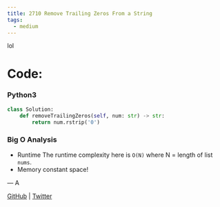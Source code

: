 ```yaml
---
title: 2710 Remove Trailing Zeros From a String
tags:
  - medium
---
```


lol

# Code:

### Python3

```python
class Solution:
    def removeTrailingZeros(self, num: str) -> str:
        return num.rstrip('0')
```

### Big O Analysis

- Runtime
  The runtime complexity here is `O(N)` where N = length of list `nums`.
- Memory
  constant space!

— A

[GitHub](https://github.com/athkdev) | [Twitter](https://twitter.com/athkdev)

